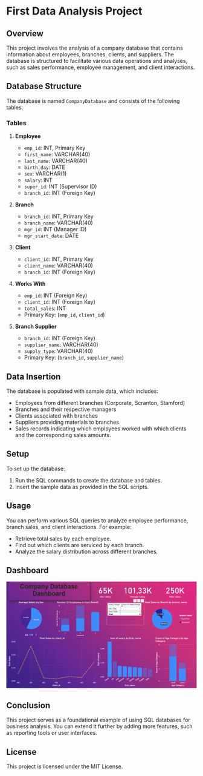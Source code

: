 # First Data Analysis Project

## Overview

This project involves the analysis of a company database that contains information about employees, branches, clients, and suppliers. The database is structured to facilitate various data operations and analyses, such as sales performance, employee management, and client interactions.

## Database Structure

The database is named `CompanyDatabase` and consists of the following tables:

### Tables

1. **Employee**
   - `emp_id`: INT, Primary Key
   - `first_name`: VARCHAR(40)
   - `last_name`: VARCHAR(40)
   - `birth_day`: DATE
   - `sex`: VARCHAR(1)
   - `salary`: INT
   - `super_id`: INT (Supervisor ID)
   - `branch_id`: INT (Foreign Key)

2. **Branch**
   - `branch_id`: INT, Primary Key
   - `branch_name`: VARCHAR(40)
   - `mgr_id`: INT (Manager ID)
   - `mgr_start_date`: DATE

3. **Client**
   - `client_id`: INT, Primary Key
   - `client_name`: VARCHAR(40)
   - `branch_id`: INT (Foreign Key)

4. **Works With**
   - `emp_id`: INT (Foreign Key)
   - `client_id`: INT (Foreign Key)
   - `total_sales`: INT
   - Primary Key: (`emp_id`, `client_id`)

5. **Branch Supplier**
   - `branch_id`: INT (Foreign Key)
   - `supplier_name`: VARCHAR(40)
   - `supply_type`: VARCHAR(40)
   - Primary Key: (`branch_id`, `supplier_name`)

## Data Insertion

The database is populated with sample data, which includes:

- Employees from different branches (Corporate, Scranton, Stamford)
- Branches and their respective managers
- Clients associated with branches
- Suppliers providing materials to branches
- Sales records indicating which employees worked with which clients and the corresponding sales amounts.

## Setup

To set up the database:

1. Run the SQL commands to create the database and tables.
2. Insert the sample data as provided in the SQL scripts.

## Usage

You can perform various SQL queries to analyze employee performance, branch sales, and client interactions. For example:

- Retrieve total sales by each employee.
- Find out which clients are serviced by each branch.
- Analyze the salary distribution across different branches.

## Dashboard

![Company Database Dashboard](https://github.com/Morobang/First-Data-Analysis-Project/blob/main/Company%20Database%20Dashboard.png)

## Conclusion

This project serves as a foundational example of using SQL databases for business analysis. You can extend it further by adding more features, such as reporting tools or user interfaces.

## License

This project is licensed under the MIT License.


 

